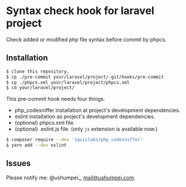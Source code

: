 # Syntax check hook for laravel project

Check added or modified php file syntax before commit by phpcs.

## Installation

```sh
$ clone this repository.
$ cp ./pre-commit your/laravel/project/.git/hooks/pre-commit
$ cp ./phpcs.xml your/laravel/project/phpcs.xml
$ cd your/laravel/project/
```

This pre-commit hook needs four things.

* php_codesniffer installation at project's development dependencies.
* eslint installation as project's development dependencies.
* (optional) phpcs.xml file.
* (optional) .eslint.js file. (only `js` extension is available now.)

```sh
$ composer require --dev 'squizlabs/php_codesniffer'
$ yarn add --dev eslint
```

## Issues

Please notify me: @ushumpei_, mail@ushumpei.com.
